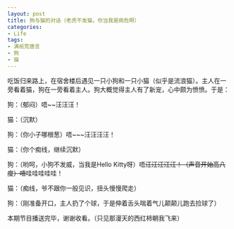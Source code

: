 ```yaml
---
layout: post
title: 狗与猫的对话（老虎不发猫，你当我是病危啊）
categories:
- Life
tags:
- 满纸荒唐言
- 狗
- 猫
---
```


吃饭归来路上，在宿舍楼后遇见一只小狗和一只小猫（似乎是流浪猫）。主人在一旁看着猫，狗在一旁看着主人。狗大概觉得主人有了新宠，心中颇为愤愤。于是：

狗：（郁闷）唔~~汪汪汪！

猫：（沉默）

狗：（你小子哪根葱）唔~~~汪汪汪汪！

猫：（你个痴线，继续沉默）

狗：（哟呵，小狗不发威，当我是Hello Kitty呀）唔~~~~汪汪汪汪汪！（声音开始高八度）唔~~~~哇哇哇哇哇！

猫：（痴线，爷不跟你一般见识，扭头慢慢爬走）

狗：（刚准备开口，主人扔了个球，于是伸着舌头喘着气儿颠颠儿跑去捡球了）

本期节目播送完毕，谢谢收看。（只见那漫天的西红柿朝我飞来）
